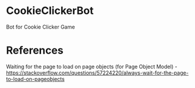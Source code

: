 # CookieClickerBot
 Bot for Cookie Clicker Game

# References

Waiting for the page to load on page objects (for Page Object Model) - 
https://stackoverflow.com/questions/57224220/always-wait-for-the-page-to-load-on-pageobjects